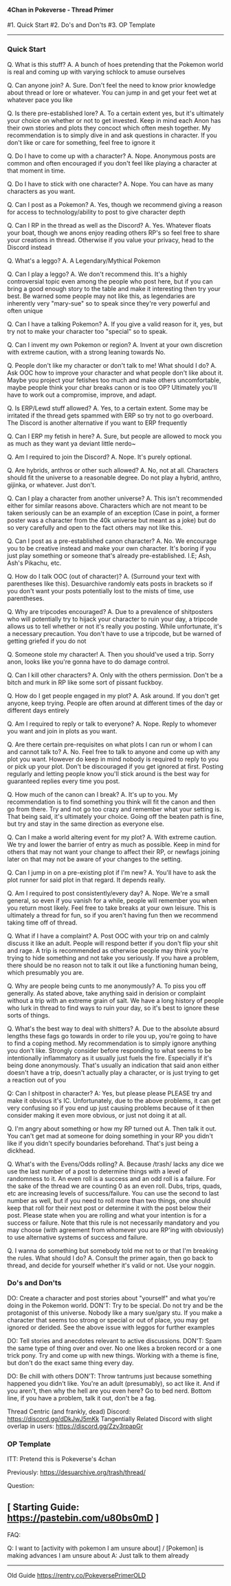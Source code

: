 #### 4Chan in Pokeverse - Thread Primer ####
 
#1. Quick Start
#2. Do's and Don'ts
#3. OP Template
 
 ----------
 
### Quick Start ###
Q. What is this stuff?
A. A bunch of hoes pretending that the Pokemon world is real and coming up with varying schlock to amuse ourselves
 
Q. Can anyone join?
A. Sure. Don't feel the need to know prior knowledge about thread or lore or whatever. You can jump in and get your feet wet at whatever pace you like

Q. Is there pre-established lore?
A. To a certain extent yes, but it's ultimately your choice on whether or not to get invested. Keep in mind each Anon has their own stories and plots they concoct which often mesh together. My recommendation is to simply dive in and ask questions in character. If you don't like or care for something, feel free to ignore it
 
Q. Do I have to come up with a character?
A. Nope. Anonymous posts are common and often encouraged if you don't feel like playing a character at that moment in time.
 
Q. Do I have to stick with one character?
A. Nope. You can have as many characters as you want. 
 
Q. Can I post as a Pokemon?
A. Yes, though we recommend giving a reason for access to technology/ability to post to give character depth

Q. Can I RP in the thread as well as the Discord?
A. Yes. Whatever floats your boat, though we anons enjoy reading others RP's so feel free to share your creations in thread. Otherwise if you value your privacy, head to the Discord instead

Q. What's a leggo?
A. A Legendary/Mythical Pokemon

Q. Can I play a leggo?
A. We don't recommend this. It's a highly controversial topic even among the people who post here, but if you can bring a good enough story to the table and make it interesting then try your best. Be warned some people may not like this, as legendaries are inherently very "mary-sue" so to speak since they're very powerful and often unique

Q. Can I have a talking Pokemon?
A. If you give a valid reason for it, yes, but try not to make your character too "special" so to speak. 

Q. Can I invent my own Pokemon or region?
A. Invent at your own discretion with extreme caution, with a strong leaning towards No.

Q. People don't like my character or don't talk to me! What should I do?
A. Ask OOC how to improve your character and what people don't like about it. Maybe you project your fetishes too much and make others uncomfortable, maybe people think your char breaks canon or is too OP? Ultimately you'll have to work out a compromise, improve, and adapt.
 
Q. Is ERP/Lewd stuff allowed?
A. Yes, to a certain extent. Some may be irritated if the thread gets spammed with ERP so try not to go overboard. The Discord is another alternative if you want to ERP frequently

Q. Can I ERP my fetish in here?
A. Sure, but people are allowed to mock you as much as they want ya deviant little nerdo~

Q. Am I required to join the Discord?
A. Nope. It's purely optional.
 
Q. Are hybrids, anthros or other such allowed?
A.  No, not at all. Characters should fit the universe to a reasonable degree. Do not play a hybrid, anthro, gijinka, or whatever. Just don't.

Q. Can I play a character from another universe?
A. This isn't recommended either for similar reasons above. Characters which are not meant to be taken seriously can be an example of an exception (Case in point, a former poster was a character from the 40k universe but meant as a joke) but do so very carefully and open to the fact others may not like this. 

Q. Can I post as a pre-established canon character?
A. No. We encourage you to be creative instead and make your own character. It's boring if you just play something or someone that's already pre-established. I.E; Ash, Ash's Pikachu, etc. 
 
Q. How do I talk OOC (out of character)?
A. (Surround your text with parentheses like this). Desuarchive randomly eats posts in brackets so if you don't want your posts potentially lost to the mists of time, use parentheses. 

Q. Why are tripcodes encouraged?
A. Due to a prevalence of shitposters who will potentially try to hijack your character to ruin your day, a tripcode allows us to tell whether or not it's really you posting. While unfortunate, it's a necessary precaution. You don't have to use a tripcode, but be warned of getting griefed if you do not

Q. Someone stole my character!
A. Then you should've used a trip. Sorry anon, looks like you're gonna have to do damage control.

Q. Can I kill other characters?
A. Only with the others permission. Don't be a bitch and murk in RP like some sort of pissant fuckboy.

Q. How do I get people engaged in my plot?
A. Ask around. If you don't get anyone, keep trying. People are often around at different times of the day or different days entirely

Q. Am I required to reply or talk to everyone?
A. Nope. Reply to whomever you want and join in plots as you want. 

Q. Are there certain pre-requisites on what plots I can run or whom I can and cannot talk to?
A. No. Feel free to talk to anyone and come up with any plot you want. However do keep in mind nobody is required to reply to you or pick up your plot. Don't be discouraged if you get ignored at first. Posting regularly and letting people know you'll stick around is the best way for guaranteed replies every time you post.

Q. How much of the canon can I break?
A. It's up to you. My recommendation is to find something you think will fit the canon and then go from there. Try and not go too crazy and remember what your setting is. That being said, it's ultimately your choice. Going off the beaten path is fine, but try and stay in the same direction as everyone else.

Q. Can I make a world altering event for my plot?
A. With extreme caution. We try and lower the barrier of entry as much as possible. Keep in mind for others that may not want your change to affect their RP, or newfags joining later on that may not be aware of your changes to the setting. 

Q. Can I jump in on a pre-existing plot if I'm new?
A. You'll have to ask the plot runner for said plot in that regard. It depends really.

Q. Am I required to post consistently/every day?
A. Nope. We're a small general, so even if you vanish for a while, people will remember you when you return most likely. Feel free to take breaks at your own leisure. This is ultimately a thread for fun, so if you aren't having fun then we recommend taking time off of thread.

Q. What if I have a complaint?
A. Post OOC with your trip on and calmly discuss it like an adult. People will respond better if you don't flip your shit and rage. A trip is recommended as otherwise people may think you're trying to hide something and not take you seriously. If you have a problem, there should be no reason not to talk it out like a functioning human being, which presumably you are.

Q. Why are people being cunts to me anonymously?
A. To piss you off generally. As stated above, take anything said in derision or complaint without a trip with an extreme grain of salt. We have a long history of people who lurk in thread to find ways to ruin your day, so it's best to ignore these sorts of things. 

Q. What's the best way to deal with shitters?
A. Due to the absolute absurd lengths these fags go towards in order to rile you up, you're going to have to find a coping method. My recommendation is to simply ignore anything you don't like. Strongly consider before responding to what seems to be intentionally inflammatory as it usually just fuels the fire. Especially if it's being done anonymously. That's usually an indication that said anon either doesn't have a trip, doesn't actually play a character, or is just trying to get a reaction out of you

Q: Can I shitpost in character?
A: Yes, but please please PLEASE try and make it obvious it's IC. Unfortunately, due to the above problems, it can get very confusing so if you end up just causing problems because of it then consider making it even more obvious, or just not doing it at all. 

Q. I'm angry about something or how my RP turned out
A. Then talk it out. You can't get mad at someone for doing something in your RP you didn't like if you didn't specify boundaries beforehand. That's just being a dickhead.
 
Q. What's with the Evens/Odds rolling?
A. Because /trash/ lacks any dice we use the last number of a post to determine things with a level of randomness to it. An even roll is a success and an odd roll is a failure. For the sake of the thread we are counting 0 as an even roll. Dubs, trips, quads, etc are increasing levels of success/failure. You can use the second to last number as well, but if you need to roll more than two things, one should keep that roll for their next post or determine it with the post below their post. Please state when you are rolling and what your intention is for a success or failure.
Note that this rule is not necessarily mandatory and you may choose (with agreement from whomever you are RP'ing with obviously) to use alternative systems of success and failure.

Q. I wanna do something but somebody told me not to or that I'm breaking the rules. What should I do?
A. Consult the primer again, then go back to thread, and decide for yourself whether it's valid or not. Use your noggin.
 
### Do's and Don'ts ###
DO: Create a character and post stories about "yourself" and what you're doing in the Pokemon world.
DON'T: Try to be special. Do not try and be the protagonist of this universe. Nobody like a mary sue/gary stu. If you make a character that seems too strong or special or out of place, you may get ignored or derided. See the above issue with leggos for further examples
 
DO: Tell stories and anecdotes relevant to active discussions.
DON'T: Spam the same type of thing over and over. No one likes a broken record or a one trick pony. Try and come up with new things. Working with a theme is fine, but don't do the exact same thing every day. 
 
DO: Be chill with others
DON'T: Throw tantrums just because something happened you didn't like. You're an adult (presumably), so act like it. And if you aren't, then why the hell are you even here? Go to bed nerd. Bottom line, if you have a problem, talk it out, don't be a fag. 

Thread Centric (and frankly, dead) Discord: https://discord.gg/dDkJwJ5mKk
Tangentially Related Discord with slight overlap in users: https://discord.gg/Zzv3rpapGr
 
### OP Template ###
 
ITT: Pretend this is Pokeverse's 4chan
<thread edition>
 
Previously: https://desuarchive.org/trash/thread/<previous thread number>
 
Question: <question of the thread>
 

[ Starting Guide: https://pastebin.com/u80bs0mD ]
-----
FAQ:
 
Q: I want to [activity with pokemon I am unsure about] / [Pokemon] is making advances I am unsure about
A: Just talk to them already


-----
Old Guide https://rentry.co/PokeversePrimerOLD